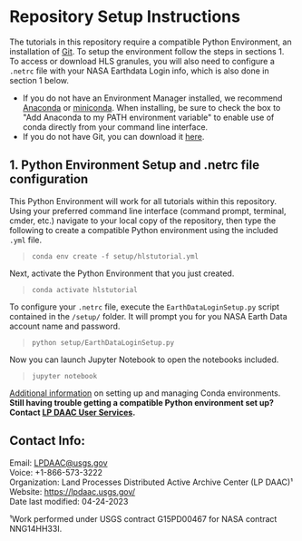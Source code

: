 # Repository Setup Instructions

The tutorials in this repository require a compatible Python Environment, an installation of [Git](https://git-scm.com/downloads). To setup the environment follow the steps in sections 1. To access or download HLS granules, you will also need to configure a `.netrc` file with your NASA Earthdata Login info, which is also done in section 1 below.

+ If you do not have an Environment Manager installed, we recommend  [Anaconda](https://www.anaconda.com/products/distribution) or [miniconda](https://docs.conda.io/en/latest/miniconda.html). When installing, be sure to check the box to "Add Anaconda to my PATH environment variable" to enable use of conda directly from your command line interface.
+ If you do not have Git, you can download it [here](https://git-scm.com/downloads).  

## 1. Python Environment Setup  and .netrc file configuration

This Python Environment will work for all tutorials within this repository. Using your preferred command line interface (command prompt, terminal, cmder, etc.) navigate to your local copy of the repository, then type the following to create a compatible Python environment using the included `.yml` file.  

> `conda env create -f setup/hlstutorial.yml`  

Next, activate the Python Environment that you just created.

> `conda activate hlstutorial`  

To configure your `.netrc` file, execute the `EarthDataLoginSetup.py` script contained in the `/setup/` folder. It will prompt you for you NASA Earth Data account name and password.

> `python setup/EarthDataLoginSetup.py`  

Now you can launch Jupyter Notebook to open the notebooks included.

> `jupyter notebook`  

[Additional information](https://conda.io/docs/user-guide/tasks/manage-environments.html) on setting up and managing Conda environments.  
**Still having trouble getting a compatible Python environment set up? Contact [LP DAAC User Services](https://lpdaac.usgs.gov/lpdaac-contact-us/).**  

## Contact Info:  

Email: LPDAAC@usgs.gov  
Voice: +1-866-573-3222  
Organization: Land Processes Distributed Active Archive Center (LP DAAC)¹  
Website: <https://lpdaac.usgs.gov/>  
Date last modified: 04-24-2023  

¹Work performed under USGS contract G15PD00467 for NASA contract NNG14HH33I.  
